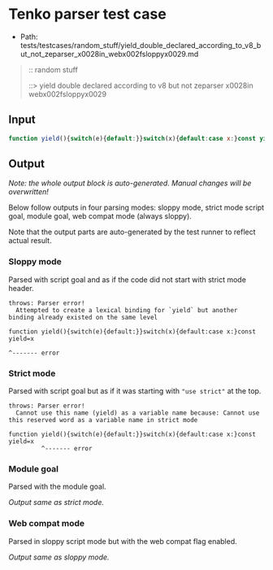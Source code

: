 # Tenko parser test case

- Path: tests/testcases/random_stuff/yield_double_declared_according_to_v8_but_not_zeparser_x0028in_webx002fsloppyx0029.md

> :: random stuff
>
> ::> yield double declared according to v8 but not zeparser x0028in webx002fsloppyx0029

## Input

`````js
function yield(){switch(e){default:}}switch(x){default:case x:}const yield=x
`````

## Output

_Note: the whole output block is auto-generated. Manual changes will be overwritten!_

Below follow outputs in four parsing modes: sloppy mode, strict mode script goal, module goal, web compat mode (always sloppy).

Note that the output parts are auto-generated by the test runner to reflect actual result.

### Sloppy mode

Parsed with script goal and as if the code did not start with strict mode header.

`````
throws: Parser error!
  Attempted to create a lexical binding for `yield` but another binding already existed on the same level

function yield(){switch(e){default:}}switch(x){default:case x:}const yield=x
                                                                     ^------- error
`````

### Strict mode

Parsed with script goal but as if it was starting with `"use strict"` at the top.

`````
throws: Parser error!
  Cannot use this name (yield) as a variable name because: Cannot use this reserved word as a variable name in strict mode

function yield(){switch(e){default:}}switch(x){default:case x:}const yield=x
         ^------- error
`````


### Module goal

Parsed with the module goal.

_Output same as strict mode._

### Web compat mode

Parsed in sloppy script mode but with the web compat flag enabled.

_Output same as sloppy mode._
